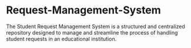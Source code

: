 # Request-Management-System
The Student Request Management System is a structured and centralized repository designed to manage and streamline the process of handling student requests in an educational institution.
